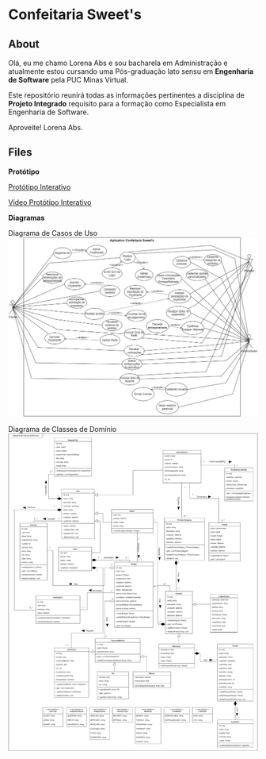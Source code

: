 # Confeitaria Sweet's
## About
Olá, eu me chamo Lorena Abs e sou bacharela em Administração e atualmente estou cursando uma Pós-graduação lato sensu em **Engenharia de Software** pela PUC Minas Virtual. 

Este repositório reunirá todas as informações pertinentes a disciplina de **Projeto Integrado** requisito para a formação como Especialista em Engenharia de Software. 



Aproveite! 
Lorena Abs.

## Files

**Protótipo** 

[Protótipo Interativo](https://www.figma.com/proto/EcwGrQa5UHu4Hgjan8mWx4/Confeitaria-Sweet's-%5BProjeto-Integrado%5D?page-id=207%3A3403&node-id=207-5891&viewport=309%2C131%2C0.1&scaling=scale-down&starting-point-node-id=207%3A5891&show-proto-sidebar=1)

[Vídeo Protótipo Interativo](https://clipchamp.com/watch/JDwOZM5zkfE)

**Diagramas**

Diagrama de Casos de Uso
![Diagrama de casos de uso](https://raw.githubusercontent.com/Lorenaabs/PUCMinasProjetoIntegrado/main/midia/Diagrama%20de%20caso%20de%20uso.jpg?token=GHSAT0AAAAAACCKYWFXAEZNUEAW3Z3LRCQUZCYFMOQ)

Diagrama de Classes de Domínio 
![Diagrama de classes de domínio](https://raw.githubusercontent.com/Lorenaabs/PUCMinasProjetoIntegrado/main/midia/v3%20Diagrama%20de%20Classes.jpg?token=GHSAT0AAAAAACCKYWFXOBF62ABWBRIDP3BGZCYFRLA)
